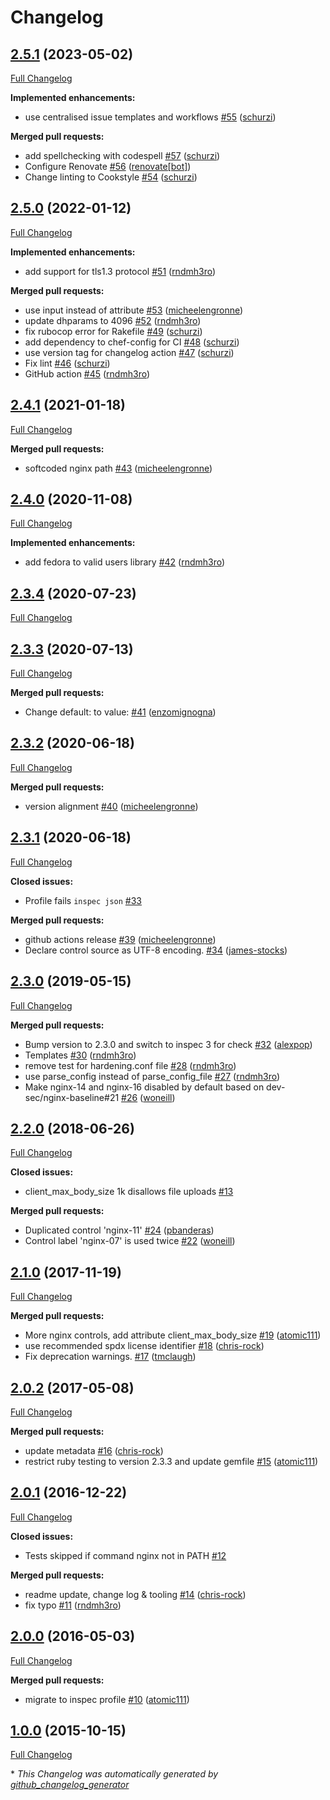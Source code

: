 # Changelog

## [2.5.1](https://github.com/dev-sec/nginx-baseline/tree/2.5.1) (2023-05-02)

[Full Changelog](https://github.com/dev-sec/nginx-baseline/compare/2.5.0...2.5.1)

**Implemented enhancements:**

- use centralised issue templates and workflows [\#55](https://github.com/dev-sec/nginx-baseline/pull/55) ([schurzi](https://github.com/schurzi))

**Merged pull requests:**

- add spellchecking with codespell [\#57](https://github.com/dev-sec/nginx-baseline/pull/57) ([schurzi](https://github.com/schurzi))
- Configure Renovate [\#56](https://github.com/dev-sec/nginx-baseline/pull/56) ([renovate[bot]](https://github.com/apps/renovate))
- Change linting to Cookstyle [\#54](https://github.com/dev-sec/nginx-baseline/pull/54) ([schurzi](https://github.com/schurzi))

## [2.5.0](https://github.com/dev-sec/nginx-baseline/tree/2.5.0) (2022-01-12)

[Full Changelog](https://github.com/dev-sec/nginx-baseline/compare/2.4.1...2.5.0)

**Implemented enhancements:**

- add support for tls1.3 protocol [\#51](https://github.com/dev-sec/nginx-baseline/pull/51) ([rndmh3ro](https://github.com/rndmh3ro))

**Merged pull requests:**

- use input instead of attribute [\#53](https://github.com/dev-sec/nginx-baseline/pull/53) ([micheelengronne](https://github.com/micheelengronne))
- update dhparams to 4096 [\#52](https://github.com/dev-sec/nginx-baseline/pull/52) ([rndmh3ro](https://github.com/rndmh3ro))
- fix rubocop error for Rakefile [\#49](https://github.com/dev-sec/nginx-baseline/pull/49) ([schurzi](https://github.com/schurzi))
- add dependency to chef-config for CI [\#48](https://github.com/dev-sec/nginx-baseline/pull/48) ([schurzi](https://github.com/schurzi))
- use version tag for changelog action [\#47](https://github.com/dev-sec/nginx-baseline/pull/47) ([schurzi](https://github.com/schurzi))
- Fix lint [\#46](https://github.com/dev-sec/nginx-baseline/pull/46) ([schurzi](https://github.com/schurzi))
- GitHub action [\#45](https://github.com/dev-sec/nginx-baseline/pull/45) ([rndmh3ro](https://github.com/rndmh3ro))

## [2.4.1](https://github.com/dev-sec/nginx-baseline/tree/2.4.1) (2021-01-18)

[Full Changelog](https://github.com/dev-sec/nginx-baseline/compare/2.4.0...2.4.1)

**Merged pull requests:**

- softcoded nginx path [\#43](https://github.com/dev-sec/nginx-baseline/pull/43) ([micheelengronne](https://github.com/micheelengronne))

## [2.4.0](https://github.com/dev-sec/nginx-baseline/tree/2.4.0) (2020-11-08)

[Full Changelog](https://github.com/dev-sec/nginx-baseline/compare/2.3.4...2.4.0)

**Implemented enhancements:**

- add fedora to valid users library [\#42](https://github.com/dev-sec/nginx-baseline/pull/42) ([rndmh3ro](https://github.com/rndmh3ro))

## [2.3.4](https://github.com/dev-sec/nginx-baseline/tree/2.3.4) (2020-07-23)

[Full Changelog](https://github.com/dev-sec/nginx-baseline/compare/2.3.3...2.3.4)

## [2.3.3](https://github.com/dev-sec/nginx-baseline/tree/2.3.3) (2020-07-13)

[Full Changelog](https://github.com/dev-sec/nginx-baseline/compare/2.3.2...2.3.3)

**Merged pull requests:**

- Change default: to value: [\#41](https://github.com/dev-sec/nginx-baseline/pull/41) ([enzomignogna](https://github.com/enzomignogna))

## [2.3.2](https://github.com/dev-sec/nginx-baseline/tree/2.3.2) (2020-06-18)

[Full Changelog](https://github.com/dev-sec/nginx-baseline/compare/2.3.1...2.3.2)

**Merged pull requests:**

- version alignment [\#40](https://github.com/dev-sec/nginx-baseline/pull/40) ([micheelengronne](https://github.com/micheelengronne))

## [2.3.1](https://github.com/dev-sec/nginx-baseline/tree/2.3.1) (2020-06-18)

[Full Changelog](https://github.com/dev-sec/nginx-baseline/compare/2.3.0...2.3.1)

**Closed issues:**

- Profile fails `inspec json` [\#33](https://github.com/dev-sec/nginx-baseline/issues/33)

**Merged pull requests:**

- github actions release [\#39](https://github.com/dev-sec/nginx-baseline/pull/39) ([micheelengronne](https://github.com/micheelengronne))
- Declare control source as UTF-8 encoding. [\#34](https://github.com/dev-sec/nginx-baseline/pull/34) ([james-stocks](https://github.com/james-stocks))

## [2.3.0](https://github.com/dev-sec/nginx-baseline/tree/2.3.0) (2019-05-15)

[Full Changelog](https://github.com/dev-sec/nginx-baseline/compare/2.2.0...2.3.0)

**Merged pull requests:**

- Bump version to 2.3.0 and switch to inspec 3 for check [\#32](https://github.com/dev-sec/nginx-baseline/pull/32) ([alexpop](https://github.com/alexpop))
- Templates [\#30](https://github.com/dev-sec/nginx-baseline/pull/30) ([rndmh3ro](https://github.com/rndmh3ro))
- remove test for hardening.conf file [\#28](https://github.com/dev-sec/nginx-baseline/pull/28) ([rndmh3ro](https://github.com/rndmh3ro))
- use parse\_config instead of parse\_config\_file [\#27](https://github.com/dev-sec/nginx-baseline/pull/27) ([rndmh3ro](https://github.com/rndmh3ro))
- Make nginx-14 and nginx-16 disabled by default based on dev-sec/nginx-baseline\#21 [\#26](https://github.com/dev-sec/nginx-baseline/pull/26) ([woneill](https://github.com/woneill))

## [2.2.0](https://github.com/dev-sec/nginx-baseline/tree/2.2.0) (2018-06-26)

[Full Changelog](https://github.com/dev-sec/nginx-baseline/compare/2.1.0...2.2.0)

**Closed issues:**

- client\_max\_body\_size 1k disallows file uploads [\#13](https://github.com/dev-sec/nginx-baseline/issues/13)

**Merged pull requests:**

- Duplicated control 'nginx-11' [\#24](https://github.com/dev-sec/nginx-baseline/pull/24) ([pbanderas](https://github.com/pbanderas))
- Control label 'nginx-07' is used twice [\#22](https://github.com/dev-sec/nginx-baseline/pull/22) ([woneill](https://github.com/woneill))

## [2.1.0](https://github.com/dev-sec/nginx-baseline/tree/2.1.0) (2017-11-19)

[Full Changelog](https://github.com/dev-sec/nginx-baseline/compare/2.0.2...2.1.0)

**Merged pull requests:**

- More nginx controls, add attribute client\_max\_body\_size [\#19](https://github.com/dev-sec/nginx-baseline/pull/19) ([atomic111](https://github.com/atomic111))
- use recommended spdx license identifier [\#18](https://github.com/dev-sec/nginx-baseline/pull/18) ([chris-rock](https://github.com/chris-rock))
- Fix deprecation warnings. [\#17](https://github.com/dev-sec/nginx-baseline/pull/17) ([tmclaugh](https://github.com/tmclaugh))

## [2.0.2](https://github.com/dev-sec/nginx-baseline/tree/2.0.2) (2017-05-08)

[Full Changelog](https://github.com/dev-sec/nginx-baseline/compare/2.0.1...2.0.2)

**Merged pull requests:**

- update metadata [\#16](https://github.com/dev-sec/nginx-baseline/pull/16) ([chris-rock](https://github.com/chris-rock))
- restrict ruby testing to version 2.3.3 and update gemfile [\#15](https://github.com/dev-sec/nginx-baseline/pull/15) ([atomic111](https://github.com/atomic111))

## [2.0.1](https://github.com/dev-sec/nginx-baseline/tree/2.0.1) (2016-12-22)

[Full Changelog](https://github.com/dev-sec/nginx-baseline/compare/2.0.0...2.0.1)

**Closed issues:**

- Tests skipped if command nginx not in PATH [\#12](https://github.com/dev-sec/nginx-baseline/issues/12)

**Merged pull requests:**

- readme update, change log & tooling [\#14](https://github.com/dev-sec/nginx-baseline/pull/14) ([chris-rock](https://github.com/chris-rock))
- fix typo [\#11](https://github.com/dev-sec/nginx-baseline/pull/11) ([rndmh3ro](https://github.com/rndmh3ro))

## [2.0.0](https://github.com/dev-sec/nginx-baseline/tree/2.0.0) (2016-05-03)

[Full Changelog](https://github.com/dev-sec/nginx-baseline/compare/1.0.0...2.0.0)

**Merged pull requests:**

- migrate to inspec profile [\#10](https://github.com/dev-sec/nginx-baseline/pull/10) ([atomic111](https://github.com/atomic111))

## [1.0.0](https://github.com/dev-sec/nginx-baseline/tree/1.0.0) (2015-10-15)

[Full Changelog](https://github.com/dev-sec/nginx-baseline/compare/2661c2a3199aa2dd9823f292c15c786a785149ab...1.0.0)



\* *This Changelog was automatically generated by [github_changelog_generator](https://github.com/github-changelog-generator/github-changelog-generator)*
